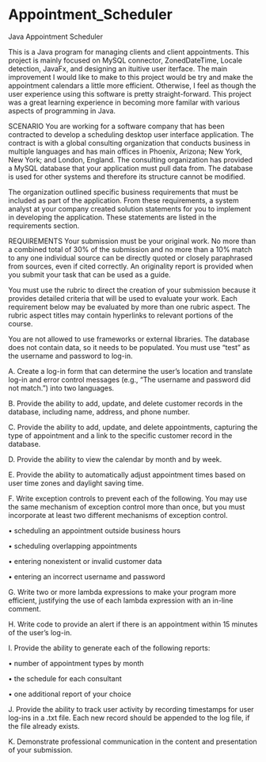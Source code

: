 # Appointment_Scheduler
Java Appointment Scheduler


This is a Java program for managing clients and client appointments. This project is mainly focused on MySQL connector, ZonedDateTime, Locale detection, JavaFx, and designing an ituitive user iterface. The main improvement I would like to make to this project would be try and make the appointment calendars a little more efficient. Otherwise, I feel as though the user experience using this software is pretty straight-forward. This project was a great learning experience in becoming more familar with various aspects of programming in Java.



SCENARIO
You are working for a software company that has been contracted to develop a scheduling desktop user interface application. The contract is with a global consulting organization that conducts business in multiple languages and has main offices in Phoenix, Arizona; New York, New York; and London, England. The consulting organization has provided a MySQL database that your application must pull data from. The database is used for other systems and therefore its structure cannot be modified.



The organization outlined specific business requirements that must be included as part of the application. From these requirements, a system analyst at your company created solution statements for you to implement in developing the application. These statements are listed in the requirements section.

REQUIREMENTS
Your submission must be your original work. No more than a combined total of 30% of the submission and no more than a 10% match to any one individual source can be directly quoted or closely paraphrased from sources, even if cited correctly. An originality report is provided when you submit your task that can be used as a guide.



You must use the rubric to direct the creation of your submission because it provides detailed criteria that will be used to evaluate your work. Each requirement below may be evaluated by more than one rubric aspect. The rubric aspect titles may contain hyperlinks to relevant portions of the course.

 

You are not allowed to use frameworks or external libraries. The database does not contain data, so it needs to be populated. You must use “test” as the username and password to log-in.



A.   Create a log-in form that can determine the user’s location and translate log-in and error control messages (e.g., “The username and password did not match.”) into two languages.



B.   Provide the ability to add, update, and delete customer records in the database, including name, address, and phone number.

 

C.   Provide the ability to add, update, and delete appointments, capturing the type of appointment and a link to the specific customer record in the database.



D.   Provide the ability to view the calendar by month and by week.

 

E.    Provide the ability to automatically adjust appointment times based on user time zones and daylight saving time.

 

F.   Write exception controls to prevent each of the following. You may use the same mechanism of exception control more than once, but you must incorporate at least  two different mechanisms of exception control.

•   scheduling an appointment outside business hours

•   scheduling overlapping appointments

•   entering nonexistent or invalid customer data

•   entering an incorrect username and password



G.  Write two or more lambda expressions to make your program more efficient, justifying the use of each lambda expression with an in-line comment.
 

H.   Write code to provide an alert if there is an appointment within 15 minutes of the user’s log-in.



I.   Provide the ability to generate each  of the following reports:

•   number of appointment types by month

•   the schedule for each consultant

•   one additional report of your choice



J.   Provide the ability to track user activity by recording timestamps for user log-ins in a .txt file. Each new record should be appended to the log file, if the file already exists.



K. Demonstrate professional communication in the content and presentation of your submission.
